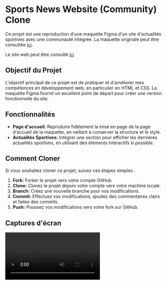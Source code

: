 # Sports News Website (Community) Clone

Ce projet est une reproduction d'une maquette Figma d'un site d'actualités sportives avec une communauté intégrée. La maquette originale peut être consultée [ici](https://www.figma.com/file/jIOwJUHE20VSykIJucrIeP/Sports-news-websites-(Community)?type=design&node-id=0%3A1&mode=design&t=37p3aweBImG8x7Te-1).

Le site web peut être consulté [ici](https://thunderous-gumption-834005.netlify.app/)

## Objectif du Projet

L'objectif principal de ce projet est de pratiquer et d'améliorer mes compétences en développement web, en particulier en HTML et CSS. La maquette Figma fournit un excellent point de départ pour créer une version fonctionnelle du site.

## Fonctionnalités

- **Page d'accueil:** Reproduire fidèlement la mise en page de la page d'accueil de la maquette, en veillant à conserver la structure et le style.
- **Actualités Sportives:** Intégrer une section pour afficher les dernières actualités sportives, en utilisant des éléments interactifs si possible.

## Comment Cloner

Si vous souhaitez cloner ce projet, suivez ces étapes simples :

1. **Fork:** Forker le projet vers votre compte GitHub.
2. **Clone:** Clonez le projet depuis votre compte vers votre machine locale.
3. **Branch:** Créez une nouvelle branche pour vos modifications.
4. **Commit:** Effectuez vos modifications, ajoutez des commentaires clairs et faites des commits.
5. **Push:** Poussez vos modifications vers votre fork sur GitHub.

## Captures d'écran
<video src="https://cdn.discordapp.com/attachments/1143258595719389205/1197186420679385130/2024-01-17_15-30-27.mp4?ex=65ba59bd&is=65a7e4bd&hm=4c6183c82004ad4313af49ec2f6520e5cfdb9f697f6d6c31835953ca6e7ed6f9&" controls>
<video src = "https://cdn.discordapp.com/attachments/1195070138144272537/1197223981078560808/Sport_News_-_Home_-_Personnel_Microsoft_Edge_2024-01-17_17-59-45.mp4?ex=65ba7cb8&is=65a807b8&hm=ba0422a898d8bed5edec72c7e96d95a03a581804af6f101fab77de4893721998&" controls>
<video src = "https://cdn.discordapp.com/attachments/1195070138144272537/1197231553877647450/Sport_News_-_Home_-_Personnel_Microsoft_Edge_2024-01-17_18-30-12.mp4?ex=65ba83c5&is=65a80ec5&hm=cbc0fce33d70baa3758d37b4e295134366230568717354253a415968ac7dcd4d&" controls>

## Remerciements
Remerciements à [Figma](https://www.figma.com/) pour la maquette originale qui a inspiré ce projet.
